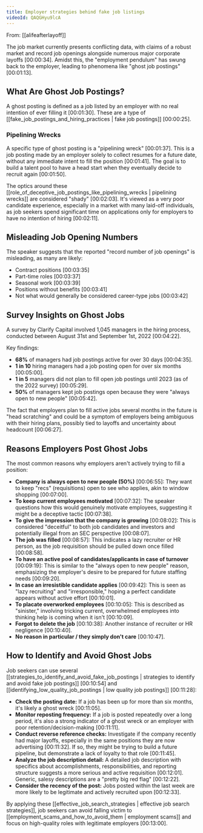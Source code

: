 ```yaml
---
title: Employer strategies behind fake job listings
videoId: QAQGHyu9lcA
---
```


From: [[alifeafterlayoff]] <br/> 

The job market currently presents conflicting data, with claims of a robust market and record job openings alongside numerous major corporate layoffs <a class="yt-timestamp" data-t="00:00:34">[00:00:34]</a>. Amidst this, the "employment pendulum" has swung back to the employer, leading to phenomena like "ghost job postings" <a class="yt-timestamp" data-t="00:01:13">[00:01:13]</a>.

## What Are Ghost Job Postings?
A ghost posting is defined as a job listed by an employer with no real intention of ever filling it <a class="yt-timestamp" data-t="00:01:30">[00:01:30]</a>. These are a type of [[fake_job_postings_and_hiring_practices | fake job postings]] <a class="yt-timestamp" data-t="00:00:25">[00:00:25]</a>.

### Pipelining Wrecks
A specific type of ghost posting is a "pipelining wreck" <a class="yt-timestamp" data-t="00:01:37">[00:01:37]</a>. This is a job posting made by an employer solely to collect resumes for a future date, without any immediate intent to fill the position <a class="yt-timestamp" data-t="00:01:41">[00:01:41]</a>. The goal is to build a talent pool to have a head start when they eventually decide to recruit again <a class="yt-timestamp" data-t="00:01:50">[00:01:50]</a>.

The optics around these [[role_of_deceptive_job_postings_like_pipelining_wrecks | pipelining wrecks]] are considered "shady" <a class="yt-timestamp" data-t="00:02:03">[00:02:03]</a>. It's viewed as a very poor candidate experience, especially in a market with many laid-off individuals, as job seekers spend significant time on applications only for employers to have no intention of hiring <a class="yt-timestamp" data-t="00:02:11">[00:02:11]</a>.

## Misleading Job Opening Numbers
The speaker suggests that the reported "record number of job openings" is misleading, as many are likely:
*   Contract positions <a class="yt-timestamp" data-t="00:03:35">[00:03:35]</a>
*   Part-time roles <a class="yt-timestamp" data-t="00:03:37">[00:03:37]</a>
*   Seasonal work <a class="yt-timestamp" data-t="00:03:39">[00:03:39]</a>
*   Positions without benefits <a class="yt-timestamp" data-t="00:03:41">[00:03:41]</a>
*   Not what would generally be considered career-type jobs <a class="yt-timestamp" data-t="00:03:42">[00:03:42]</a>

## Survey Insights on Ghost Jobs
A survey by Clarify Capital involved 1,045 managers in the hiring process, conducted between August 31st and September 1st, 2022 <a class="yt-timestamp" data-t="00:04:22">[00:04:22]</a>.

Key findings:
*   **68%** of managers had job postings active for over 30 days <a class="yt-timestamp" data-t="00:04:35">[00:04:35]</a>.
*   **1 in 10** hiring managers had a job posting open for over six months <a class="yt-timestamp" data-t="00:05:00">[00:05:00]</a>.
*   **1 in 5** managers did not plan to fill open job postings until 2023 (as of the 2022 survey) <a class="yt-timestamp" data-t="00:05:29">[00:05:29]</a>.
*   **50%** of managers kept job postings open because they were "always open to new people" <a class="yt-timestamp" data-t="00:05:42">[00:05:42]</a>.

The fact that employers plan to fill active jobs several months in the future is "head scratching" and could be a symptom of employers being ambiguous with their hiring plans, possibly tied to layoffs and uncertainty about headcount <a class="yt-timestamp" data-t="00:06:27">[00:06:27]</a>.

## Reasons Employers Post Ghost Jobs
The most common reasons why employers aren't actively trying to fill a position:

*   **Company is always open to new people (50%)** <a class="yt-timestamp" data-t="00:06:55">[00:06:55]</a>: They want to keep "recs" (requisitions) open to see who applies, akin to window shopping <a class="yt-timestamp" data-t="00:07:00">[00:07:00]</a>.
*   **To keep current employees motivated** <a class="yt-timestamp" data-t="00:07:32">[00:07:32]</a>: The speaker questions how this would genuinely motivate employees, suggesting it might be a deceptive tactic <a class="yt-timestamp" data-t="00:07:38">[00:07:38]</a>.
*   **To give the impression that the company is growing** <a class="yt-timestamp" data-t="00:08:02">[00:08:02]</a>: This is considered "deceitful" to both job candidates and investors and potentially illegal from an SEC perspective <a class="yt-timestamp" data-t="00:08:07">[00:08:07]</a>.
*   **The job was filled** <a class="yt-timestamp" data-t="00:08:57">[00:08:57]</a>: This indicates a lazy recruiter or HR person, as the job requisition should be pulled down once filled <a class="yt-timestamp" data-t="00:08:58">[00:08:58]</a>.
*   **To have an active pool of candidates/applicants in case of turnover** <a class="yt-timestamp" data-t="00:09:19">[00:09:19]</a>: This is similar to the "always open to new people" reason, emphasizing the employer's desire to be prepared for future staffing needs <a class="yt-timestamp" data-t="00:09:20">[00:09:20]</a>.
*   **In case an irresistible candidate applies** <a class="yt-timestamp" data-t="00:09:42">[00:09:42]</a>: This is seen as "lazy recruiting" and "irresponsible," hoping a perfect candidate appears without active effort <a class="yt-timestamp" data-t="00:10:01">[00:10:01]</a>.
*   **To placate overworked employees** <a class="yt-timestamp" data-t="00:10:05">[00:10:05]</a>: This is described as "sinister," involving tricking current, overwhelmed employees into thinking help is coming when it isn't <a class="yt-timestamp" data-t="00:10:09">[00:10:09]</a>.
*   **Forgot to delete the job** <a class="yt-timestamp" data-t="00:10:38">[00:10:38]</a>: Another instance of recruiter or HR negligence <a class="yt-timestamp" data-t="00:10:40">[00:10:40]</a>.
*   **No reason in particular / they simply don't care** <a class="yt-timestamp" data-t="00:10:47">[00:10:47]</a>.

## How to Identify and Avoid Ghost Jobs
Job seekers can use several [[strategies_to_identify_and_avoid_fake_job_postings | strategies to identify and avoid fake job postings]] <a class="yt-timestamp" data-t="00:10:54">[00:10:54]</a> and [[identifying_low_quality_job_postings | low quality job postings]] <a class="yt-timestamp" data-t="00:11:28">[00:11:28]</a>:

*   **Check the posting date:** If a job has been up for more than six months, it's likely a ghost wreck <a class="yt-timestamp" data-t="00:11:05">[00:11:05]</a>.
*   **Monitor reposting frequency:** If a job is posted repeatedly over a long period, it's also a strong indicator of a ghost wreck or an employer with poor retention/decision-making <a class="yt-timestamp" data-t="00:11:11">[00:11:11]</a>.
*   **Conduct reverse reference checks:** Investigate if the company recently had major layoffs, especially in the same positions they are now advertising <a class="yt-timestamp" data-t="00:11:32">[00:11:32]</a>. If so, they might be trying to build a future pipeline, but demonstrate a lack of loyalty to that role <a class="yt-timestamp" data-t="00:11:45">[00:11:45]</a>.
*   **Analyze the job description detail:** A detailed job description with specifics about accomplishments, responsibilities, and reporting structure suggests a more serious and active requisition <a class="yt-timestamp" data-t="00:12:01">[00:12:01]</a>. Generic, salesy descriptions are a "pretty big red flag" <a class="yt-timestamp" data-t="00:12:22">[00:12:22]</a>.
*   **Consider the recency of the post:** Jobs posted within the last week are more likely to be legitimate and actively recruited upon <a class="yt-timestamp" data-t="00:12:33">[00:12:33]</a>.

By applying these [[effective_job_search_strategies | effective job search strategies]], job seekers can avoid falling victim to [[employment_scams_and_how_to_avoid_them | employment scams]] and focus on high-quality roles with legitimate employers <a class="yt-timestamp" data-t="00:13:00">[00:13:00]</a>.